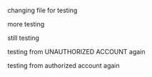 changing file for testing

more testing

still testing

testing from UNAUTHORIZED ACCOUNT again

testing from authorized account again
